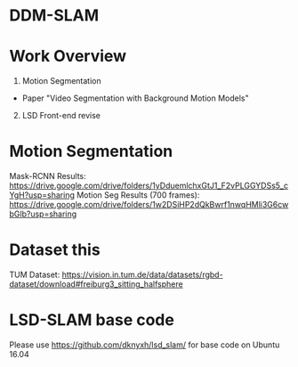 # DDM-SLAM

# Work Overview
1. Motion Segmentation
- Paper "Video Segmentation with Background Motion Models"
2. LSD Front-end revise

# Motion Segmentation
Mask-RCNN Results: https://drive.google.com/drive/folders/1yDduemlchxGtJ1_F2vPLGGYDSs5_cYgH?usp=sharing
Motion Seg Results (700 frames): https://drive.google.com/drive/folders/1w2DSiHP2dQkBwrf1nwqHMli3G6cwbGlb?usp=sharing

# Dataset this 
TUM Dataset: https://vision.in.tum.de/data/datasets/rgbd-dataset/download#freiburg3_sitting_halfsphere

# LSD-SLAM base code
Please use https://github.com/dknyxh/lsd_slam/ for base code on Ubuntu 16.04
